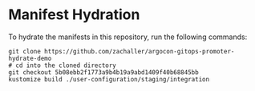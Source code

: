# Manifest Hydration

To hydrate the manifests in this repository, run the following commands:

```shell
git clone https://github.com/zachaller/argocon-gitops-promoter-hydrate-demo
# cd into the cloned directory
git checkout 5b08ebb2f1773a9b4b19a9abd1409f40b68845bb
kustomize build ./user-configuration/staging/integration
```
